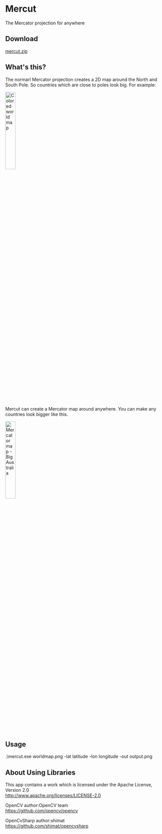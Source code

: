 # Mercut
The Mercator projection for anywhere

## Download
[mercut.zip](https://github.com/MatumotoRyuma/mercut/blob/main/bin/mercut.zip)

## What's this?
The normarl Mercator projection creates a 2D map around the North and South Pole.
So countries which are close to poles look big. For example:

<a title="Hccbe, CC BY-SA 4.0 &lt;https://creativecommons.org/licenses/by-sa/4.0&gt;, via Wikimedia Commons, Edited" href="https://commons.wikimedia.org/wiki/File:Colored_world_map.png"><img width="25%" alt="Colored world map" src="https://upload.wikimedia.org/wikipedia/commons/thumb/6/69/Colored_world_map.png/512px-Colored_world_map.png"></a>

Mercut can create a Mercator map around anywhere.
You can make any countries look bigger like this.

<a title="Hccbe, CC BY-SA 4.0 &lt;https://creativecommons.org/licenses/by-sa/4.0&gt;, via Wikimedia Commons, Edited" href="https://commons.wikimedia.org/wiki/File:Mercator_map_-_Big_Australia.png"><img width="25%" alt="Mercator map - Big Australia" src="https://upload.wikimedia.org/wikipedia/commons/c/c7/Mercator_map_-_Big_Australia.png"></a>

## Usage
.\mercut.exe worldmap.png -lat latitude -lon longitude -out output.png

## About Using Libraries
This app contains a work which is licensed under the Apache License, Version 2.0  
http://www.apache.org/licenses/LICENSE-2.0

OpenCV author:OpenCV team  
https://github.com/opencv/opencv

OpenCvSharp author:shimat  
https://github.com/shimat/opencvsharp
